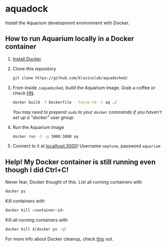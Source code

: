 # aquadock

Install the Aquarium development environment with Docker.

## How to run Aquarium locally in a Docker container

1.  [Install Docker](https://docs.docker.com/engine/installation/)
2.  Clone this repository

    ```bash
    git clone https://github.com/klavinslab/aquadocked/
    ```

3.  From inside `/aquadocked`, build the Aquarium image. Grab a coffee or check [HN](https://news.ycombinator.com/).

    ```bash
    docker build -f Dockerfile --force-rm -t aq ./
    ```

    _You may need to prepend `sudo` to your `docker` commands if you haven't set up a "docker" user group._

4.  Run the Aquarium image

    ```bash
    docker run -t -p 3000:3000 aq
    ```

5.  Connect to it at [localhost:3000](localhost:3000)! Username `neptune`, password `aquarium`

## Help! My Docker container is still running even though I did Ctrl+C!

Never fear, Docker thought of this. List all running containers with

```bash
docker ps
```

Kill containers with

```bash
docker kill <container-id>
```

Kill all running containers with

```bash
docker kill $(docker ps -q)
```

For more info about Docker cleanup, check [this](https://www.digitalocean.com/community/tutorials/how-to-remove-docker-images-containers-and-volumes) out.
